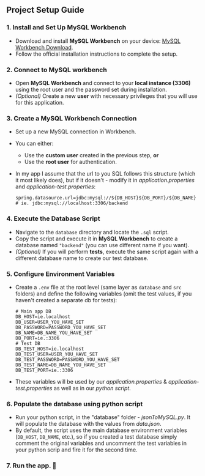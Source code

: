 ## Project Setup Guide

### 1. Install and Set Up MySQL Workbench
- Download and install **MySQL Workbench** on your device: [MySQL Workbench Download](https://dev.mysql.com/downloads/workbench/).  
- Follow the official installation instructions to complete the setup.

### 2. Connect to MySQL workbench
- Open **MySQL Workbench** and connect to your **local instance (3306)** using the root user and the password set during installation.
- *(Optional)* Create a new **user** with necessary privileges that you will use for this application.

### 3. Create a MySQL Workbench Connection
- Set up a new MySQL connection in Workbench.
- You can either:
    - Use the **custom user** created in the previous step, **or**
    - Use the **root user** for authentication.

- In my app I assume that the url to you SQL follows this structure (which it most likely does), but if it doesn't - modify it in *application.properties* and *application-test.properties*:

   ```properties
   spring.datasource.url=jdbc:mysql://${DB_HOST}${DB_PORT}/${DB_NAME}
   # ie. jdbc:mysql://localhost:3306/backend
   ```
  
### 4. Execute the Database Script
- Navigate to the `database` directory and locate the `.sql` script.
- Copy the script and execute it in **MySQL Workbench** to create a database named `"backend"` (you can use different name if you want).
- *(Optional)* If you will perform **tests**, execute the same script again with a different database name to create our test database.

### 5. Configure Environment Variables
- Create a `.env` file at the root level (same layer as `database` and `src` folders) and define the following variables (omit the test values, if you haven't created a separate db for tests):
    ```dotenv
    # Main app DB  
    DB_HOST=ie.localhost
    DB_USER=USER_YOU_HAVE_SET
    DB_PASSWORD=PASSWORD_YOU_HAVE_SET
    DB_NAME=DB_NAME_YOU_HAVE_SET
    DB_PORT=ie.:3306
    # Test DB   
    DB_TEST_HOST=ie.localhost
    DB_TEST_USER=USER_YOU_HAVE_SET
    DB_TEST_PASSWORD=PASSWORD_YOU_HAVE_SET
    DB_TEST_NAME=DB_NAME_YOU_HAVE_SET
    DB_TEST_PORT=ie.:3306
    ```
- These variables will be used by our *application.properties* & *application-test.properties* as well as in our *python script*.
### 6. Populate the database using python script
- Run your python script, in the "database" folder - *jsonToMySQL.py*. It will populate the database with the  values from *data.json*. 
- By default, the script uses the main database environment variables (`DB_HOST`, `DB_NAME`, etc.), so if you created a test database simply comment the original variables and uncomment the test variables in your python scrip and fire it for the second time.
### 7. Run the app. 🚀 